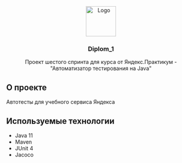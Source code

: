<!-- PROJECT LOGO -->
<div align="center">
    <img src="https://upload.wikimedia.org/wikipedia/commons/thumb/5/58/Yandex_icon.svg/2048px-Yandex_icon.svg.png" alt="Logo" width="80" height="80">
</div>

<!-- PROJECT DESCRIPTION -->

<div>
<h3 align="center"> Diplom_1 </h3>
    <p align="center">
        Проект шестого спринта для курса от Яндекс.Практикум - "Автоматизатор тестирования на Java"
    </p>
</div>

<!-- ABOUT THE PROJECT -->

## О проекте

Автотесты для учебного сервиса Яндекса

## Используемые технологии

- Java 11
- Maven
- JUnit 4
- Jacoco
